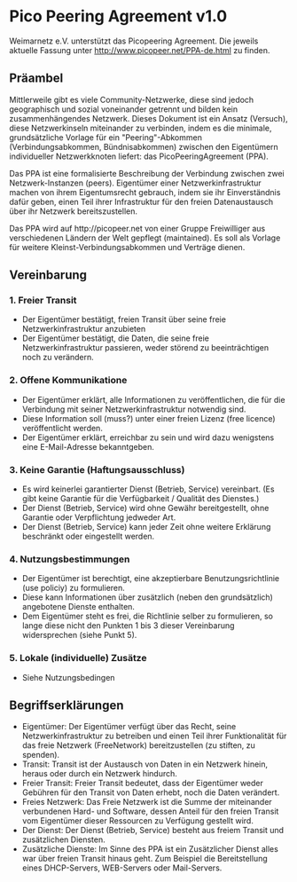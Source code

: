 <h1> Pico Peering Agreement v1.0 </h1>
Weimarnetz e.V. unterstützt das Picopeering Agreement. Die jeweils aktuelle Fassung unter <a href="http://www.picopeer.net/PPA-de.html" target="_blank">http://www.picopeer.net/PPA-de.html</a> zu finden.
<h2>Präambel</h2>
<p>
Mittlerweile gibt es viele Community-Netzwerke, diese sind jedoch geographisch und sozial voneinander getrennt und bilden kein zusammenh&auml;ngendes Netzwerk.
Dieses Dokument ist ein Ansatz (Versuch), diese Netzwerkinseln miteinander zu verbinden, indem es die minimale, grunds&auml;tzliche Vorlage f&uuml;r ein "Peering"-Abkommen (Verbindungsabkommen, B&uuml;ndnisabkommen) zwischen den Eigent&uuml;mern individueller Netzwerkknoten liefert: das PicoPeeringAgreement (PPA).
</p>
<p>
Das PPA ist eine formalisierte Beschreibung der Verbindung zwischen zwei Netzwerk-Instanzen (peers).
Eigent&uuml;mer einer Netzwerkinfrastruktur machen von ihrem Eigentumsrecht gebrauch, indem sie ihr Einverst&auml;ndnis daf&uuml;r geben, einen Teil ihrer Infrastruktur f&uuml;r den freien Datenaustausch &uuml;ber ihr Netzwerk bereitszustellen.
</p>
<p>
Das PPA wird auf http://picopeer.net von einer Gruppe Freiwilliger aus verschiedenen L&auml;ndern der Welt gepflegt (maintained).
Es soll als Vorlage f&uuml;r weitere Kleinst-Verbindungsabkommen und Vertr&auml;ge dienen.
</p>
<h2>Vereinbarung</h2>

<h3>1. Freier Transit</h3>
<ul>
<li>Der Eigent&uuml;mer best&auml;tigt, freien Transit &uuml;ber seine freie Netzwerkinfrastruktur anzubieten</li>

<li>Der Eigent&uuml;mer best&auml;tigt, die Daten, die seine freie Netzwerkinfrastruktur passieren, weder st&ouml;rend zu beeintr&auml;chtigen noch zu ver&auml;ndern.</li>
</ul>

<h3>2. Offene Kommunikatione</h3>
<ul>
<li>Der Eigent&uuml;mer erkl&auml;rt, alle Informationen zu ver&ouml;ffentlichen, die f&uuml;r die Verbindung mit seiner Netzwerkinfrastruktur notwendig sind.</li>

<li>Diese Information soll (muss?) unter einer freien Lizenz (free licence) ver&ouml;ffentlicht werden.</li>

<li>Der Eigent&uuml;mer erkl&auml;rt, erreichbar zu sein und wird dazu wenigstens eine E-Mail-Adresse bekanntgeben.</li>
</ul>
<h3>3. Keine Garantie (Haftungsausschluss)</h3>
<ul>
<li>Es wird keinerlei garantierter Dienst (Betrieb, Service) vereinbart. (Es gibt keine Garantie f&uuml;r die Verf&uuml;gbarkeit / Qualit&auml;t des Dienstes.)</li>

<li>Der Dienst (Betrieb, Service) wird ohne Gew&auml;hr bereitgestellt, ohne Garantie oder Verpflichtung jedweder Art.</li>

<li>Der Dienst (Betrieb, Service) kann jeder Zeit ohne weitere Erkl&auml;rung beschr&auml;nkt oder eingestellt werden.</li>
</ul>
<h3>4. Nutzungsbestimmungen</h3>
<ul>
<li>Der Eigent&uuml;mer ist berechtigt, eine akzeptierbare Benutzungsrichtlinie (use policiy) zu formulieren.</li>

<li>Diese kann Informationen &uuml;ber zus&auml;tzlich (neben den grunds&auml;tzlich) angebotene Dienste enthalten.</li>

<li>Dem Eigent&uuml;mer steht es frei, die Richtlinie selber zu formulieren, so lange diese nicht den Punkten 1 bis 3 dieser Vereinbarung widersprechen (siehe Punkt 5).</li>
</ul>
<h3>5. Lokale (individuelle) Zus&auml;tze</h3>
<ul>
<li>Siehe Nutzungsbedingen</li>
</ul>
<h2>Begriffserkl&auml;rungen</h2>
<ul>
<li> Eigent&uuml;mer: Der Eigent&uuml;mer verf&uuml;gt &uuml;ber das Recht, seine Netzwerkinfrastruktur zu betreiben und einen Teil ihrer Funktionalit&auml;t f&uuml;r das freie Netzwerk (FreeNetwork) bereitzustellen (zu stiften, zu spenden).</li>

<li> Transit: Transit ist der Austausch von Daten in ein Netzwerk hinein, heraus oder durch ein Netzwerk hindurch.</li>

<li> Freier Transit: Freier Transit bedeutet, dass der Eigent&uuml;mer weder Geb&uuml;hren f&uuml;r den Transit von Daten erhebt, noch die Daten ver&auml;ndert.</li>

<li> Freies Netzwerk: Das Freie Netzwerk ist die Summe der miteinander verbundenen Hard- und Software, dessen Anteil f&uuml;r den freien Transit vom Eigent&uuml;mer dieser Ressourcen zu Verf&uuml;gung gestellt wird.</li>

<li> Der Dienst: Der Dienst (Betrieb, Service) besteht aus freiem Transit und zus&auml;tzlichen Diensten.</li>

<li> Zus&auml;tzliche Dienste: Im Sinne des PPA ist ein Zus&auml;tzlicher Dienst alles war &uuml;ber freien Transit hinaus geht. Zum Beispiel die Bereitstellung eines DHCP-Servers, WEB-Servers oder Mail-Servers.</li>
</ul>